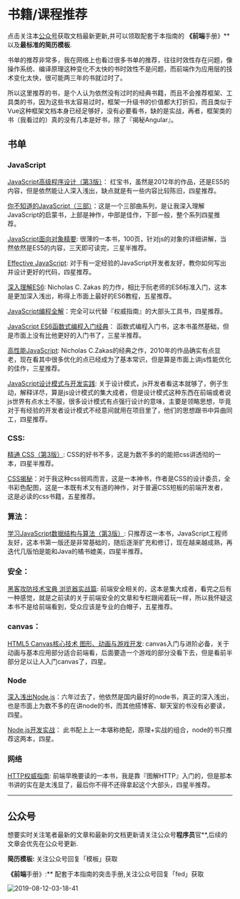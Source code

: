 # 书籍/课程推荐

点击关注本[公众号](#公众号)获取文档最新更新,并可以领取配套于本指南的 **《前端**手册》** 以及**最标准的简历模板**.

书单的推荐非常多，我在网络上也看过很多书单的推荐，往往时效性存在问题，像操作系统、编译原理这种变化不太快的书时效性不是问题，而前端作为应用层的技术变化太快，很可能两三年的书就过时了。

所以这里推荐的书，是个人认为依然没有过时的经典书籍，而且不会推荐框架、工具类的书，因为这些书太容易过时，框架一升级书的价值都大打折扣，而且类似于Vue这种框架文档本身已经足够好，没有必要看书，缺的是实战，再者，框架类的书（我看过的）真的没有几本是好书，除了『揭秘Angular』。

## 书单

### JavaScript

[JavaScript高级程序设计（第3版）](https://book.douban.com/subject/10546125/)： 红宝书，虽然是2012年的作品，还是ES5的内容，但是依然能让人深入浅出，缺点就是有一些内容比较陈旧，四星推荐。

[你不知道的JavaScript（三部）](https://book.douban.com/subject/26351021/)：这是一个三部曲系列，是让我深入理解JavaScript的启蒙书，上部是神作，中部是佳作，下部一般，整个系列四星推荐。

[JavaScript面向对象精要](https://book.douban.com/subject/26352658/): 很薄的一本书，100页，针对js的对象的详细讲解，当然依然是ES5的内容，三天即可读完，三星半推荐。

[Effective JavaScript](https://book.douban.com/subject/25786138/): 对于有一定经验的JavaScript开发者友好，教你如何写出并设计更好的代码，四星推荐。

[深入理解ES6](https://book.douban.com/subject/27072230/): Nicholas C. Zakas 的力作，相比于阮老师的ES6标准入门，这本是更加深入浅出，称得上市面上最好的ES6教程，五星推荐。

[JavaScript编程全解](https://book.douban.com/subject/25767719/)：完全可以代替『权威指南』的大部头工具书，四星推荐。

[JavaScript ES6函数式编程入门经典](https://book.douban.com/subject/30180100/)： 函数式编程入门书，这本书虽然基础，但是市面上没有比他更好的入门书了，三星半推荐。

[高性能JavaScript](https://book.douban.com/subject/5362856/): Nicholas C.Zakas的经典之作，2010年的作品确实有点显老，现在看其中很多优化的点已经成为了基本常识，但是算是市面上讲js性能优化的佳作，三星推荐。

[JavaScript设计模式与开发实践](https://book.douban.com/subject/26382780/): 关于设计模式，js开发者看这本就够了，例子生动，解释详尽，算是js设计模式的集大成者，但是设计模式这种东西在前端或者说js世界有点水土不服，很多设计模式有点强行设计的意味，主要是领略思想，毕竟对于有经验的开发者设计模式不经意间就用在项目里了，他们的思想跟书中异曲同工，四星推荐。


### CSS:

[精通 CSS（第3版）](https://book.douban.com/subject/30450258/): CSS的好书不多，这是为数不多的的能把css讲透彻的一本，四星半推荐。

[CSS揭秘](https://book.douban.com/subject/26745943/)：对于我这种css弱鸡而言，这是一本神书，作者是CSS的设计委员，全书彩色配图，这是一本既有术又有道的神作，对于普遍CSS短板的前端开发者，这是必读的css书籍，五星推荐。

### 算法：

[学习JavaScript数据结构与算法（第3版）](https://book.douban.com/subject/33441631/): 只推荐这一本书，JavaScript工程师友好，这本书第一版还是非常基础的，随后逐渐扩充和修订，现在越来越成熟，再迭代几版怕是能和Java的橘书媲美，四星半推荐。

### 安全：

[黑客攻防技术宝典 浏览器实战篇](https://book.douban.com/subject/26880889/): 前端安全相关的，这本是集大成者，看完之后有一种感觉，就是之前读的关于前端安全的文章和专栏跟闹着玩一样，所以我怀疑这本书不是给前端看到，受众应该是专业的白帽子，五星推荐。

### canvas：

[HTML5 Canvas核心技术 图形、动画与游戏开发](https://book.douban.com/subject/24533314/): canvas入门与进阶必备，关于动画与基本应用部分适合前端看，后面要造一个游戏的部分没看下去，但是看前半部分足以让人入门canvas了，四星。

### Node
[深入浅出Node.js](https://book.douban.com/subject/25768396/)：六年过去了，他依然是国内最好的node书，真正的深入浅出，也是市面上为数不多的在讲node的书，而其他搭博客、聊天室的书没有必要读，四星。

[Node.js开发实战](https://book.douban.com/subject/30373587/)： 此书配上上一本堪称绝配，原理+实战的组合，node的书只推荐这两本，四星。

### 网络
[HTTP权威指南](https://book.douban.com/subject/10746113/): 前端早晚要读的一本书，我是靠『图解HTTP』入门的，但是那本书讲的实在是太浅显了，最后你不得不还得拿起这个大部头，四星半推荐。

---

## 公众号

想要实时关注笔者最新的文章和最新的文档更新请关注公众号**程序员**官**,后续的文章会优先在公众号更新.

**简历模板:** 关注公众号回复「模板」获取

**《前端**手册》:** 配套于本指南的突击手册,关注公众号回复「fed」获取

![2019-08-12-03-18-41]( https://xiaomuzhu-image.oss-cn-beijing.aliyuncs.com/d846f65d5025c4b6c4619662a0669503.png)
